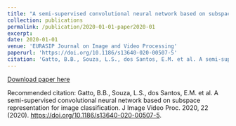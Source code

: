 ```yaml
---
title: "A semi-supervised convolutional neural network based on subspace representation for image classification"
collection: publications
permalink: /publication/2020-01-01-paper2020-01
excerpt: 
date: 2020-01-01
venue: 'EURASIP Journal on Image and Video Processing'
paperurl: 'https://doi.org/10.1186/s13640-020-00507-5'
citation: 'Gatto, B.B., Souza, L.S., dos Santos, E.M. et al. A semi-supervised convolutional neural network based on subspace representation for image classification. J Image Video Proc. 2020, 22 (2020). https://doi.org/10.1186/s13640-020-00507-5'
---
```


[Download paper here](https://doi.org/10.1186/s13640-020-00507-5)

Recommended citation: Gatto, B.B., Souza, L.S., dos Santos, E.M. et al. A semi-supervised convolutional neural network based on subspace representation for image classification. J Image Video Proc. 2020, 22 (2020). https://doi.org/10.1186/s13640-020-00507-5.
